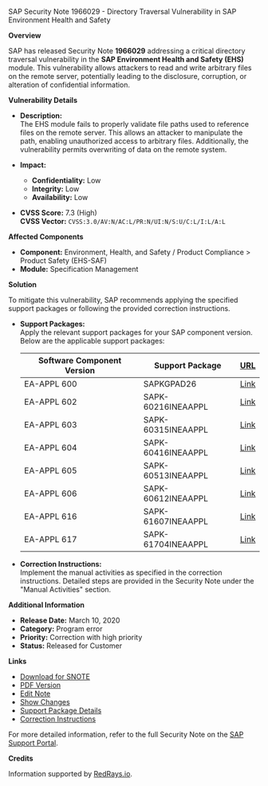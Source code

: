 SAP Security Note 1966029 - Directory Traversal Vulnerability in SAP Environment Health and Safety

**Overview**

SAP has released Security Note **1966029** addressing a critical directory traversal vulnerability in the **SAP Environment Health and Safety (EHS)** module. This vulnerability allows attackers to read and write arbitrary files on the remote server, potentially leading to the disclosure, corruption, or alteration of confidential information.

**Vulnerability Details**

- **Description:**  
  The EHS module fails to properly validate file paths used to reference files on the remote server. This allows an attacker to manipulate the path, enabling unauthorized access to arbitrary files. Additionally, the vulnerability permits overwriting of data on the remote system.

- **Impact:**  
  - **Confidentiality:** Low  
  - **Integrity:** Low  
  - **Availability:** Low  

- **CVSS Score:** 7.3 (High)  
  **CVSS Vector:** `CVSS:3.0/AV:N/AC:L/PR:N/UI:N/S:U/C:L/I:L/A:L`

**Affected Components**

- **Component:** Environment, Health, and Safety / Product Compliance > Product Safety (EHS-SAF)
- **Module:** Specification Management

**Solution**

To mitigate this vulnerability, SAP recommends applying the specified support packages or following the provided correction instructions.

- **Support Packages:**  
  Apply the relevant support packages for your SAP component version. Below are the applicable support packages:

  | Software Component Version | Support Package                      | [URL](https://me.sap.com/supportpackage/SAPKGPAD26)                            |
  |----------------------------|--------------------------------------|---------------------------------------------------------------------------------|
  | EA-APPL 600                | SAPKGPAD26                           | [Link](https://me.sap.com/supportpackage/SAPKGPAD26)                            |
  | EA-APPL 602                | SAPK-60216INEAAPPL                    | [Link](https://me.sap.com/supportpackage/SAPK-60216INEAAPPL)                    |
  | EA-APPL 603                | SAPK-60315INEAAPPL                    | [Link](https://me.sap.com/supportpackage/SAPK-60315INEAAPPL)                    |
  | EA-APPL 604                | SAPK-60416INEAAPPL                    | [Link](https://me.sap.com/supportpackage/SAPK-60416INEAAPPL)                    |
  | EA-APPL 605                | SAPK-60513INEAAPPL                    | [Link](https://me.sap.com/supportpackage/SAPK-60513INEAAPPL)                    |
  | EA-APPL 606                | SAPK-60612INEAAPPL                    | [Link](https://me.sap.com/supportpackage/SAPK-60612INEAAPPL)                    |
  | EA-APPL 616                | SAPK-61607INEAAPPL                    | [Link](https://me.sap.com/supportpackage/SAPK-61607INEAAPPL)                    |
  | EA-APPL 617                | SAPK-61704INEAAPPL                    | [Link](https://me.sap.com/supportpackage/SAPK-61704INEAAPPL)                    |

- **Correction Instructions:**  
  Implement the manual activities as specified in the correction instructions. Detailed steps are provided in the Security Note under the "Manual Activities" section.

**Additional Information**

- **Release Date:** March 10, 2020
- **Category:** Program error
- **Priority:** Correction with high priority
- **Status:** Released for Customer

**Links**

- [Download for SNOTE](https://notesdownloads.sap.com/note/0040000000377812020)
- [PDF Version](https://userapps.support.sap.com/sap/support/sfm/notes/print/0001966029?language=en-US&token=36569C9189A71AD03EC2945756029665)
- [Edit Note](https://me.sap.com/support/notes/edit/0001966029)
- [Show Changes](https://me.sap.com/support/notes/compareversions/0001966029)
- [Support Package Details](https://me.sap.com/supportpackage/SAPKGPAD26)
- [Correction Instructions](https://me.sap.com/corrins/0001966029/229)

For more detailed information, refer to the full Security Note on the [SAP Support Portal](https://me.sap.com/support/notes/1966029).

**Credits**

Information supported by [RedRays.io](https://redrays.io).